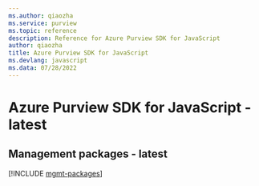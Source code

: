 ```yaml
---
ms.author: qiaozha
ms.service: purview
ms.topic: reference
description: Reference for Azure Purview SDK for JavaScript
author: qiaozha
title: Azure Purview SDK for JavaScript
ms.devlang: javascript
ms.data: 07/28/2022
---
```

# Azure Purview SDK for JavaScript - latest

## Management packages - latest
[!INCLUDE [mgmt-packages](purview-mgmt-index.md)]